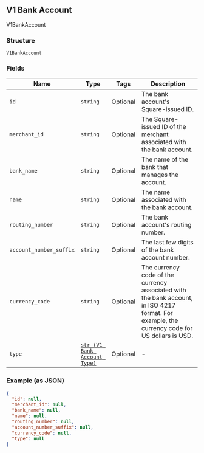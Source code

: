 ## V1 Bank Account

V1BankAccount

### Structure

`V1BankAccount`

### Fields

| Name | Type | Tags | Description |
|  --- | --- | --- | --- |
| `id` | `string` | Optional | The bank account's Square-issued ID. |
| `merchant_id` | `string` | Optional | The Square-issued ID of the merchant associated with the bank account. |
| `bank_name` | `string` | Optional | The name of the bank that manages the account. |
| `name` | `string` | Optional | The name associated with the bank account. |
| `routing_number` | `string` | Optional | The bank account's routing number. |
| `account_number_suffix` | `string` | Optional | The last few digits of the bank account number. |
| `currency_code` | `string` | Optional | The currency code of the currency associated with the bank account, in ISO 4217 format. For example, the currency code for US dollars is USD. |
| `type` | [`str (V1 Bank Account Type)`]($m/V1BankAccountType) | Optional | - |

### Example (as JSON)

```json
{
  "id": null,
  "merchant_id": null,
  "bank_name": null,
  "name": null,
  "routing_number": null,
  "account_number_suffix": null,
  "currency_code": null,
  "type": null
}
```


